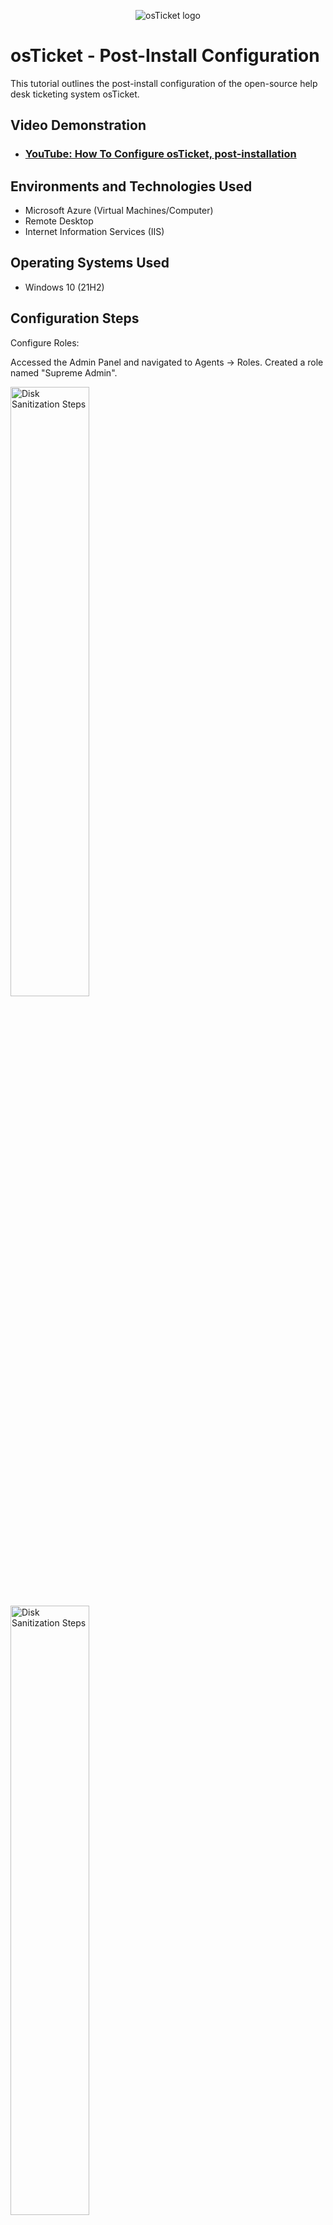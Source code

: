 <p align="center">
<img src="https://i.imgur.com/Clzj7Xs.png" alt="osTicket logo"/>
</p>

<h1>osTicket - Post-Install Configuration</h1>
This tutorial outlines the post-install configuration of the open-source help desk ticketing system osTicket.<br />


<h2>Video Demonstration</h2>

- ### [YouTube: How To Configure osTicket, post-installation](https://www.youtube.com)

<h2>Environments and Technologies Used</h2>

- Microsoft Azure (Virtual Machines/Computer)
- Remote Desktop
- Internet Information Services (IIS)

<h2>Operating Systems Used </h2>

- Windows 10</b> (21H2)


<h2>Configuration Steps</h2>

Configure Roles:

Accessed the Admin Panel and navigated to Agents -> Roles. Created a role named "Supreme Admin".

<p>
<img src="https://imgur.com/w53j0Bm.png" height="50%" width="50%" alt="Disk Sanitization Steps"/>
 <img src="https://imgur.com/zrBqqZf.png" height="50%" width="50%" alt="Disk Sanitization Steps"/>
 <img src="https://imgur.com/2DvCvjj.png" height="50%" width="50%" alt="Disk Sanitization Steps"/>
</p>

<br />

Configure Departments:

Accessed the Admin Panel and navigated to Agents -> Departments. Created a department named "System Administrators".

<p>
<img src="https://imgur.com/gKG92ew.png" height="60%" width="60%" alt="Disk Sanitization Steps"/>

</p>



Configure Teams:

Accessed the Admin Panel and navigated to Agents -> Teams. Created two teams named "Level I Support" and "Level II Support".
<p>
<img src="https://imgur.com/2itpRUv.png" height="60%" width="60%" alt="Disk Sanitization Steps"/>

</p>




<br />

Allow Anyone to Create Tickets:

Accessed the Admin Panel and navigated to Settings -> User Settings. Set "Registration Required" to require registration and login to create tickets.
<p>
<img src="https://imgur.com/jjU2gzY.png" height="60%" width="60%" alt="Disk Sanitization Steps"/>
</p>

<br />

Configure Agents (Workers):
 
Accessed the Admin Panel and navigated to Agents -> Add New. Added two agents named "Jane" and "John".
<p>
<img src="https://imgur.com/kKvNAqv.png" height="60%" width="60%" alt="Disk Sanitization Steps"/>
</p>



Configure Users (Customers):

Accessed the Agent Panel and navigated to Users -> Add New. Added two users named "Karen" and "Ken".
<p>
<img src="https://imgur.com/B9zD8UB.png" height="60%" width="60%" alt="Disk Sanitization Steps"/>
</p>


Configure SLA (Service Level Agreement):
Accessed the Admin Panel and navigated to Manage -> SLA. Configured three SLAs: Sev-A (1 hour, 24/7), Sev-B (4 hours, 24/7), and Sev-C (8 hours, business hours).

<p>
<img src="https://imgur.com/puaXVkK.png" height="60%" width="60%" alt="Disk Sanitization Steps"/>
</p>


Configure Help Topics:

Accessed the Admin Panel and navigated to Manage -> Help Topics. Configured several help topics including "Business Critical Outage", "Personal Computer Issues", "Equipment Request", and "Password Reset". 

<p>
<img src="https://imgur.com/h4mxn5n.png" height="50%" width="50%" alt="Disk Sanitization Steps"/>
 <img src="https://imgur.com/mw0396E.png" height="50%" width="50%" alt="Disk Sanitization Steps"/>
</p>
